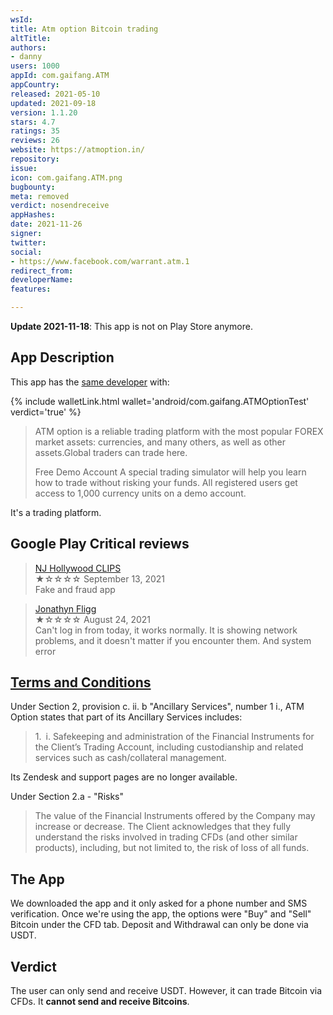 ```yaml
---
wsId: 
title: Atm option Bitcoin trading
altTitle: 
authors:
- danny
users: 1000
appId: com.gaifang.ATM
appCountry: 
released: 2021-05-10
updated: 2021-09-18
version: 1.1.20
stars: 4.7
ratings: 35
reviews: 26
website: https://atmoption.in/
repository: 
issue: 
icon: com.gaifang.ATM.png
bugbounty: 
meta: removed
verdict: nosendreceive
appHashes: 
date: 2021-11-26
signer: 
twitter: 
social:
- https://www.facebook.com/warrant.atm.1
redirect_from: 
developerName: 
features: 

---
```


**Update 2021-11-18**: This app is not on Play Store anymore.

## App Description

This app has the [same developer](https://play.google.com/store/apps/developer?id=ATM+Warrant) with: 

{% include walletLink.html wallet='android/com.gaifang.ATMOptionTest' verdict='true' %}

> ATM option is a reliable trading platform with the most popular FOREX market assets: currencies, and many others, as well as other assets.Global traders can trade here.
>
> Free Demo Account
> A special trading simulator will help you learn how to trade without risking your funds. All registered users get access to 1,000 currency units on a demo account.

It's a trading platform.

## Google Play Critical reviews

> [NJ Hollywood CLIPS](https://play.google.com/store/apps/details?id=com.gaifang.ATM&reviewId=gp%3AAOqpTOF_SNhw8FMh8vmuHvtsHBiehbubBvYZraIUhYRavGHayYH0L78vhnr5t5YSu3vrdmp77A6XFrcyGuS0sw)<br>
  ★☆☆☆☆ September 13, 2021 <br>
       Fake and fraud app

> [Jonathyn Fligg](https://play.google.com/store/apps/details?id=com.gaifang.ATM&reviewId=gp%3AAOqpTOFqtDboIWjYAoKwREZxP80c38fro4cXk7B24hc8L1LY4vfxdPeTg3h_w8qLpta68EKBpc3UNKaRBWYoaA)<br>
  ★☆☆☆☆ August 24, 2021 <br>
       Can't log in from today, it works normally. It is showing network problems, and it doesn't matter if you encounter them. And system error

## [Terms and Conditions](https://atmoption.in/termsConditions)

Under Section 2, provision c. ii. b "Ancillary Services", number 1 i., ATM Option states that part of its Ancillary Services includes:

> 1. i. Safekeeping and administration of the Financial Instruments for the Client’s Trading Account, including custodianship and related services such as cash/collateral management.

Its Zendesk and support pages are no longer available.

Under Section 2.a - "Risks"

> The value of the Financial Instruments offered by the Company may increase or decrease. The Client acknowledges that they fully understand the risks involved in trading CFDs (and other similar products), including, but not limited to, the risk of loss of all funds.

## The App

We downloaded the app and it only asked for a phone number and SMS verification. Once we're using the app, the options were "Buy" and "Sell" Bitcoin under the CFD tab. Deposit and Withdrawal can only be done via USDT. 

## Verdict

The user can only send and receive USDT. However, it can trade Bitcoin via CFDs. It **cannot send and receive Bitcoins**.


